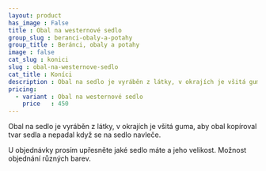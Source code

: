 ```yaml
---
layout: product
has_image : False
title : Obal na westernové sedlo
group_slug : beranci-obaly-a-potahy
group_title : Beránci, obaly a potahy
image : false
cat_slug : konici
slug : obal-na-westernove-sedlo
cat_title : Koníci
description : Obal na sedlo je vyráběn z látky, v okrajích je všitá guma, aby obal kopíroval tvar sedla a nepadal když se na sedlo navleče.
pricing:
  - variant : Obal na westernové sedlo
    price   : 450
---
```


Obal na sedlo je vyráběn z látky, 
v okrajích je všitá guma, aby obal kopíroval tvar sedla a nepadal když se na sedlo navleče.

U objednávky prosím upřesněte jaké sedlo máte a jeho velikost.
Možnost objednání různých barev.


